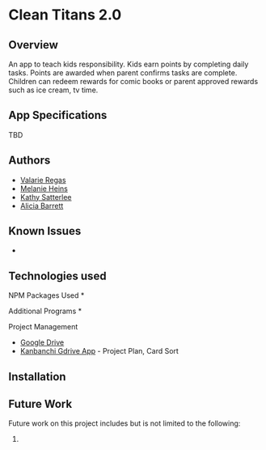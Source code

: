 # Clean Titans 2.0

## Overview
An app to teach kids responsibility.  Kids earn points by completing daily tasks. Points are awarded when parent confirms tasks are complete.
Children can redeem rewards for comic books or parent approved rewards such as ice cream, tv time.

## App Specifications
TBD

## Authors
* [Valarie Regas](https://github.com/ValarieR)
* [Melanie Heins](https://github.com/melheins)
* [Kathy Satterlee](https://github.com/ksatter) 
* [Alicia Barrett](https://github.com/aliciawyse) 

## Known Issues
*

## Technologies used
NPM Packages Used
*   

Additional Programs
*   

Project Management
*   [Google Drive](https://drive.google.com/)
*   [Kanbanchi Gdrive App](https://www.kanbanchi.com/) - Project Plan, Card Sort


## Installation


## Future Work

Future work on this project includes but is not limited to the following:

1) 